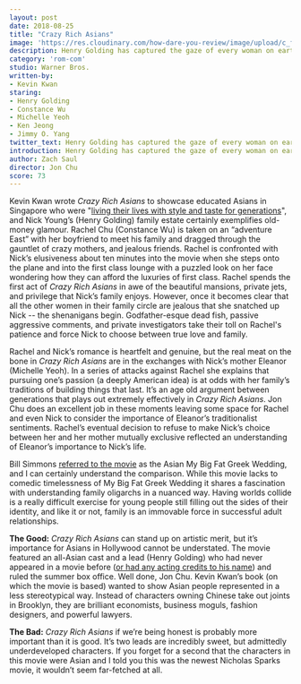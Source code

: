 ```yaml
---
layout: post
date: 2018-08-25
title: "Crazy Rich Asians"
image: 'https://res.cloudinary.com/how-dare-you-review/image/upload/c_fill,h_399,w_760/v1529788824/crazy-rich-asians.jpg'
description: Henry Golding has captured the gaze of every woman on earth this summer, thanks to the success of Crazy Rich Asians. The movie is probably more important than it is good, but still deserves our attention.
category: 'rom-com'
studio: Warner Bros.
written-by:
- Kevin Kwan
staring:
- Henry Golding
- Constance Wu
- Michelle Yeoh
- Ken Jeong
- Jimmy O. Yang
twitter_text: Henry Golding has captured the gaze of every woman on earth this summer, thanks to the success of Crazy Rich Asians. The movie is probably more important than it is good, but still deserves our attention.
introduction: Henry Golding has captured the gaze of every woman on earth this summer, thanks to the success of Crazy Rich Asians. The movie is probably more important than it is good, but still deserves our attention.
author: Zach Saul
director: Jon Chu
score: 73
---
```




Kevin Kwan wrote *Crazy Rich Asians* to showcase educated Asians in Singapore who were "[living their lives with  style and taste for generations](https://www.townandcountrymag.com/leisure/arts-and-culture/g22143613/kevin-kwan-interview-family-crazy-rich-asians/)", and Nick Young’s (Henry Golding) family estate certainly exemplifies old-money glamour. Rachel Chu (Constance Wu) is taken on an “adventure East” with her boyfriend to meet his family and dragged through the gauntlet of crazy mothers, and jealous friends. Rachel is confronted with Nick’s elusiveness about ten minutes into the movie when she steps onto the plane and into the first class lounge with a puzzled look on her face wondering how they can afford the luxuries of first class. Rachel spends the first act of *Crazy Rich Asians* in awe of the beautiful mansions, private jets, and privilege that Nick’s family enjoys. However, once it becomes clear that all the other women in their family circle are jealous that she snatched up Nick -- the shenanigans begin. Godfather-esque dead fish, passive aggressive comments, and private investigators take their toll on Rachel's patience and force Nick to choose between true love and family.

Rachel and Nick’s romance is heartfelt and genuine, but the real meat on the bone in *Crazy Rich Asians* are in the exchanges with Nick’s mother Eleanor (Michelle Yeoh). In a series of attacks against Rachel she explains that pursuing one’s passion (a deeply American idea) is at odds with her family’s traditions of building things that last. It’s an age old argument between generations that plays out extremely effectively in *Crazy Rich Asians*. Jon Chu does an excellent job in these moments leaving some space for Rachel and even Nick to consider the importance of Eleanor’s traditionalist sentiments. Rachel’s eventual decision to refuse to make Nick’s choice between her and her mother mutually exclusive reflected an understanding of Eleanor’s importance to Nick’s life.     

Bill Simmons [referred to the movie](https://www.theringer.com/the-bill-simmons-podcast/2018/8/20/17761438/saving-the-rock-crazy-rich-asians-and-summerslam-2018) as the Asian My Big Fat Greek Wedding, and I can certainly understand the comparison. While this movie lacks to comedic timelessness of My Big Fat Greek Wedding it shares a fascination with understanding family oligarchs in a nuanced way. Having worlds collide is a really difficult exercise for young people still filling out the sides of their identity, and like it or not, family is an immovable force in successful adult relationships.  

**The Good:** *Crazy Rich Asians* can stand up on artistic merit, but it’s importance for Asians in Hollywood cannot be understated. The movie featured an all-Asian cast and a lead (Henry Golding) who had never appeared in a movie before ([or had any acting credits to his name](https://www.youtube.com/watch?v=KWa9K_rKIZU)) and ruled the summer box office. Well done, Jon Chu. Kevin Kwan’s book (on which the movie is based) wanted to show Asian people represented in a less stereotypical way. Instead of characters owning Chinese take out joints in Brooklyn, they are brilliant economists, business moguls, fashion designers, and powerful lawyers.  

 **The Bad:** *Crazy Rich Asians* if we’re being honest is probably more important than it is good. It’s two leads are incredibly sweet, but admittedly underdeveloped characters. If you forget for a second that the characters in this movie were Asian and I told you this was the newest Nicholas Sparks movie, it wouldn’t seem far-fetched at all.
